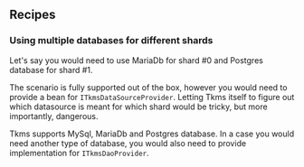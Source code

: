 ## Recipes

### Using multiple databases for different shards

Let's say you would need to use MariaDb for shard #0 and Postgres database for shard #1.

The scenario is fully supported out of the box, however you would need to provide a bean for `ITkmsDataSourceProvider`.
Letting Tkms itself to figure out which datasource is meant for which shard would be tricky, but more importantly, dangerous.

Tkms supports MySql, MariaDb and Postgres database. In a case you would need another type of database, you would also need to provide implementation
for `ITkmsDaoProvider`.